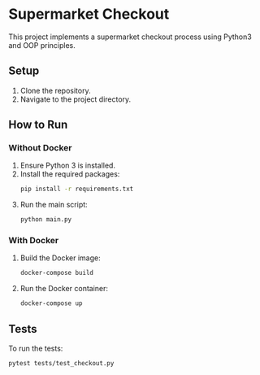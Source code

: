 # Supermarket Checkout

This project implements a supermarket checkout process using Python3 and OOP principles.

## Setup

1. Clone the repository.
2. Navigate to the project directory.

## How to Run

### Without Docker

1. Ensure Python 3 is installed.
2. Install the required packages:
    ```sh
    pip install -r requirements.txt
    ```
3. Run the main script:
    ```sh
    python main.py
    ```

### With Docker

1. Build the Docker image:
    ```sh
    docker-compose build
    ```
2. Run the Docker container:
    ```sh
    docker-compose up
    ```

## Tests

To run the tests:
```sh
pytest tests/test_checkout.py
